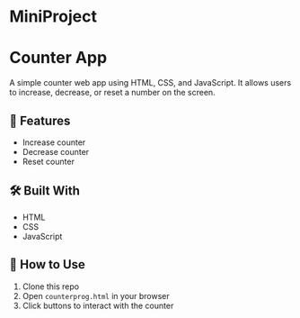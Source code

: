 # MiniProject
# Counter App

A simple counter web app using HTML, CSS, and JavaScript. It allows users to increase, decrease, or reset a number on the screen.

## 🚀 Features
- Increase counter
- Decrease counter
- Reset counter

## 🛠️ Built With
- HTML
- CSS
- JavaScript

## 📂 How to Use
1. Clone this repo
2. Open `counterprog.html` in your browser
3. Click buttons to interact with the counter

